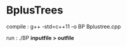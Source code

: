 # BplusTrees

compile : g++ -std=c++11 -o BP Bplustree.cpp

run : ./BP  <M> <B> inputfile > outfile
